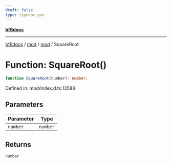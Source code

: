 ```yaml
---
draft: false
type: typedoc_gen
---
```


[**bf6docs**](../../../_index.md)

***

[bf6docs](../../../_index.md) / [mod](../../_index.md) / [mod](../_index.md) / SquareRoot

# Function: SquareRoot()

```ts
function SquareRoot(number): number;
```

Defined in: mod/index.d.ts:13588

## Parameters

| Parameter | Type |
| ------ | ------ |
| `number` | `number` |

## Returns

`number`
